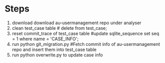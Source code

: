 # Steps

1. download download au-usermanagement repo under analyser
2. clean test_case table # delete from test_case;
3. reset commit_trace of test_case table #update sqlite_sequence set seq = 1 where name = 'CASE_INFO';
4. run python git_migration.py #Fetch commit info of au-usermanagement repo and insert them into test_case table
5. run python overwrite.py to update case info
